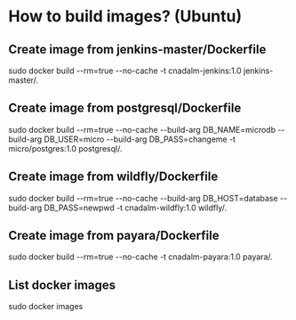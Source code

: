# How to build images? (Ubuntu)

## Create image from jenkins-master/Dockerfile
sudo docker build --rm=true --no-cache -t cnadalm-jenkins:1.0 jenkins-master/.

## Create image from postgresql/Dockerfile 
sudo docker build --rm=true --no-cache --build-arg DB_NAME=microdb --build-arg DB_USER=micro --build-arg DB_PASS=changeme -t micro/postgres:1.0 postgresql/.

## Create image from wildfly/Dockerfile
sudo docker build --rm=true --no-cache --build-arg DB_HOST=database --build-arg DB_PASS=newpwd -t cnadalm-wildfly:1.0 wildfly/.

## Create image from payara/Dockerfile
sudo docker build --rm=true --no-cache -t cnadalm-payara:1.0 payara/.

## List docker images
sudo docker images

